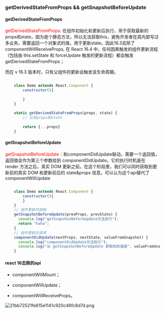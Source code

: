 ### getDerivedStateFromProps && getSnapshotBeforeUpdate

#### getDerivedStateFromProps
<font color="red">getDerivedStateFromProps</font>: 在组件初始化和更新后执行，用于获取最新的props和state，因为是个静态方法，所以无法获取this，避免开发者在其内部写过多业务，需要返回一个对象式的值，用于更新state。因此16.3去除了componentWillReceiveProps,
在 React 16.4 中，任何因素触发的组件更新流程（包括由 this.setState 和 forceUpdate 触发的更新流程）都会触发 getDerivedStateFromProps；

而在 v 16.3 版本时，只有父组件的更新会触发该生命周期。

```js

    class Demo extends React.Component {
        constructor(){
        
        }
    }
    
    static getDerivedStateFromProps(props, state) {
        // 比较props和state
        
        return {...props}
    }
```
#### getSnapshotBeforeUpdate
<font color="red">getSnapshotBeforeUpdate</font>：和componentDidUpdate联动，需要一个返回值，返回值会作为第三个参数给到 componentDidUpdate。它的执行时机是在 render 方法之后，真实 DOM 更新之前。在这个阶段里，我们可以同时获取到更新前的真实 DOM 和更新前后的 state&props 信息。可以认为这个api替代了componentWillUpdate

```js

    class Demo extends React.Component {
        constructor(){
        }
    }
    // 组件更新时调用
    getSnapshotBeforeUpdate(prevProps, prevState) {
      console.log("getSnapshotBeforeUpdate方法执行");
      return "haha";
    }
    // 组件更新后调用
    componentDidUpdate(nextProps, nextState, valueFromSnapshot) {
      console.log("componentDidUpdate方法执行");
      console.log("从 getSnapshotBeforeUpdate 获取到的值是", valueFromSnapshot);
    }
```

#### react 16去除的api
- componentWillMount；

- componentWillUpdate；

- componentWillReceiveProps。

![21bb72521fe815e1141c920c46fc8d7d.png](evernotecid://431011C7-77FA-41A4-AC68-8E0594FD3029/appyinxiangcom/30251234/ENResource/p1)